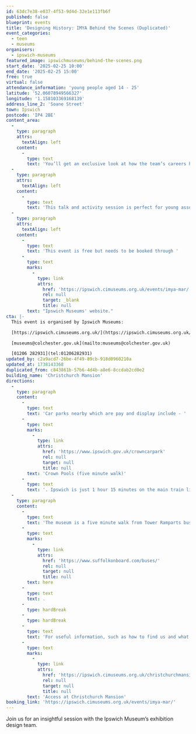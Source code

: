 ```yaml
---
id: 63dc7e38-e037-4f53-9d4d-32e1e113fb6f
published: false
blueprint: events
title: 'Designing History: IMYA Behind the Scenes (Duplicated)'
event_categories:
  - teen
  - museums
organisers:
  - ipswich-museums
featured_image: ipswichmuseums/behind-the-scenes.png
start_date: '2025-02-25 10:00'
end_date: '2025-02-25 15:00'
free: true
virtual: false
attendance_information: 'young people aged 14 - 25'
latitude: '52.06078949566327'
longitude: '1.158103369168139'
address_line_2: 'Soane Street'
town: Ipswich
postcode: 'IP4 2BE'
content_area:
  -
    type: paragraph
    attrs:
      textAlign: left
    content:
      -
        type: text
        text: 'You’ll get an exclusive look at how the team’s careers have evolved and their roles in bringing history to life through exhibitions.'
  -
    type: paragraph
    attrs:
      textAlign: left
    content:
      -
        type: text
        text: 'This talk and activity session is perfect for young associates aged 14-25 who are curious about museum careers or exhibition design. Discover the creativity and detailed planning that goes into each display at our museum.'
  -
    type: paragraph
    attrs:
      textAlign: left
    content:
      -
        type: text
        text: 'This event is free but needs to be booked through '
      -
        type: text
        marks:
          -
            type: link
            attrs:
              href: 'https://ipswich.cimuseums.org.uk/events/imya-mar/'
              rel: null
              target: _blank
              title: null
        text: "Ipswich Museums' website."
cta: |-
  This event is organised by Ipswich Museums:

  [https://ipswich.cimuseums.org.uk/](https://ipswich.cimuseums.org.uk/) 

  [museums@colchester.gov.uk](mailto:museums@colchester.gov.uk)

  [01206 282931](tel:01206282931)
updated_by: c2a9acd7-26be-4f49-89cb-918d0960210a
updated_at: 1738143368
duplicated_from: c843861b-57b6-4d4b-a8e6-8ccdab2cd0e2
building_name: 'Christchurch Mansion'
directions:
  -
    type: paragraph
    content:
      -
        type: text
        text: 'Car parks nearby which are pay and display include - '
      -
        type: text
        marks:
          -
            type: link
            attrs:
              href: 'https://www.ipswich.gov.uk/crowncarpark'
              rel: null
              target: null
              title: null
        text: 'Crown Pools (five minute walk)'
      -
        type: text
        text: '. Ipswich is just 1 hour 15 minutes on the main train line from London to Norwich.  Arriving at Ipswich Station the museum is approximately 20 minute walk or short bus ride to the town centre. '
  -
    type: paragraph
    content:
      -
        type: text
        text: 'The museum is a five minute walk from Tower Ramparts bus station in the town centre - see the latest bus timetables '
      -
        type: text
        marks:
          -
            type: link
            attrs:
              href: 'https://www.suffolkonboard.com/buses/'
              rel: null
              target: null
              title: null
        text: here
      -
        type: text
        text: .
      -
        type: hardBreak
      -
        type: hardBreak
      -
        type: text
        text: 'For useful information, such as how to find us and what facilities Christchurch Mansion has, we recommend reading our Access information: '
      -
        type: text
        marks:
          -
            type: link
            attrs:
              href: 'https://ipswich.cimuseums.org.uk/christchurchmansionaccess/'
              rel: null
              target: null
              title: null
        text: 'Access at Christchurch Mansion'
booking_link: 'https://ipswich.cimuseums.org.uk/events/imya-mar/'
---
```

Join us for an insightful session with the Ipswich Museum’s exhibition design team.